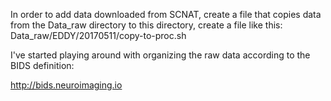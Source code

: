 In order to add data downloaded from SCNAT, create a file that copies data
from the Data_raw directory to this directory, create a file like this:
Data_raw/EDDY/20170511/copy-to-proc.sh

I've started playing around with organizing the raw data according to the
BIDS definition:

http://bids.neuroimaging.io
